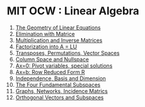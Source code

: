 MIT OCW : Linear Algebra
========================

1. [The Geometry of Linear Equations](1_the_geometry_of_linear_equations/)
2. [Elimination with Matrice](2_elimination_with_matrices/)
3. [Multiplication and Inverse Matrices](3_multiplication_and_inverse_matrices/)
4. [Factorization into A = LU](4_factorization_LU/)
5. [Transposes, Permutations, Vector Spaces](5_trans_permu_vector/)
6. [Column Space and Nullspace](6_column_space/)
7. [Ax=0: Pivot variables, special solutions](7_pivot_variables/)
8. [Ax=b: Row Reduced Form R](8_rrfr/)
9. [Independence, Basis and Dimension](9_indepence/)
10. [The Four Fundamental Subspaces](10_four_subspaces/)
11. [Graphs, Networks, Incidence Matrics](11_graphs_incidence/)
12. [Orthogonal Vectors and Subspaces](12_orthogonal_vectors/)
